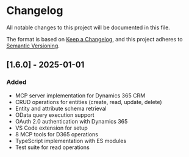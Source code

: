 # Changelog

All notable changes to this project will be documented in this file.

The format is based on [Keep a Changelog](https://keepachangelog.com/en/1.0.0/),
and this project adheres to [Semantic Versioning](https://semver.org/spec/v2.0.0.html).

## [1.6.0] - 2025-01-01

### Added

- MCP server implementation for Dynamics 365 CRM
- CRUD operations for entities (create, read, update, delete)
- Entity and attribute schema retrieval
- OData query execution support
- OAuth 2.0 authentication with Dynamics 365
- VS Code extension for setup
- 8 MCP tools for D365 operations
- TypeScript implementation with ES modules
- Test suite for read operations
